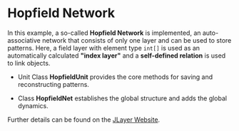 # Hopfield Network

In this example, a so-called **Hopfield Network** is implemented, an auto-associative network that consists of only one layer and can be used to store patterns. Here, a field layer with element type `int[]` is used as an automatically calculated **"index layer"** and a **self-defined relation** is used to link objects.

- Unit Class **HopfieldUnit** provides the core methods for saving and reconstructing patterns. 

- Class **HopfieldNet** establishes the global structure and adds the global dynamics. 

Further details  can be found on the [JLayer Website](http://www.jlayer.org/example_Hopfield_Notes.html).
